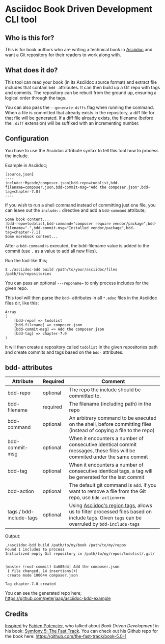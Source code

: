 # Asciidoc Book Driven Development CLI tool

## Who is this for?
This is for book authors who are writing a technical book in [Asciidoc](http://asciidoc.org/) and want a Git repository for their readers to work along with.

## What does it do?
This tool can read your book (in its Asciidoc source format) and extract file includes that contain `bdd-` attributes. It can then build up a Git repo with tags and commits. The repository can be rebuilt from the ground up, ensuring a logical order through the tags.

You can also pass the `--generate-diffs` flag when running the command. When a file is committed that already exists in the repository, a diff file for that file will be generated. If a diff file already exists, the filename (before the `.diff` extension) will be suffixed with an incrementing number.

## Configuration
You have to use the Asciidoc attribute syntax to tell this tool how to process the include.

Example in Asciidoc;

```
[source,json]
----
include::Mycode/composer.json[bdd-repo=todolist,bdd-filename=composer.json,bdd-commit-msg="Add the composer.json",bdd-tag=chapter-7.0]
----
```

If you wish to run a shell command instead of committing just one file, you can leave out the `include::` directive and add a `bdd-command` attribute;

```
Some book content...
[bdd-repo=todolist,bdd-command="composer require vendor/package",bdd-filename=".",bdd-commit-msg="Installed vendor/package",bdd-tag=chapter-7.1]
Some morebook content...
```

After a `bdd-command` is executed, the bdd-filename value is added to the commit (use `.` as a value to add all new files).

Run the tool like this;

```
$ ./asciidoc-bdd build /path/to/your/asciidoc/files /path/to/repositories
```

You can pass an optional `---reponame=` to only process includes for the given repo.

This tool will then parse the `bdd-` attributes in all `*.adoc` files in the Asciidoc files dir, like this:

```
Array                                             
(                                                                                                                    
    [bdd-repo] => todolist
    [bdd-filename] => composer.json
    [bdd-commit-msg] => Add the composer.json
    [bdd-tag] => chapter-7.0                                                            
)  
```

It will then create a repository called `todolist` in the given repositories path and create commits and tags based on the `bdd-` attributes. 

## bdd- attributes
| Attribute  | Required  | Comment |
|---|---|---|
| bdd-repo  | optional  | The repo the include should be committed to. |
| bdd-filename  | required  | The filename (including path) in the repo |
| bdd-command | optional | An arbitrary command to be executed on the shell, before committing files (instead of copying a file to the repo) | 
| bdd-commit-msg  | optional  | When it encounters a number of consecutive identical commit messages, these files will be commited under the same commit  |
| bdd-tag  | optional  |  When it encounters a number of consecutive identical tags, a tag will be generated for the last commit |
| bdd-action | optional | The default git command is `add`. If you want to remove a file from the Git repo, use `bdd-action=rm` | 
| tags / bdd-include-tags | optional | Using [Asciidoc's region tags](https://github.com/asciidoctor/asciidoctor.org/blob/master/docs/_includes/include-lines-tags.adoc#by-tagged-regions), allows us to filter processed files based on include tags. Given `tags` can be overruled by `bdd-include-tags` | 

Output:

```
./asciidoc-bdd build /path/to/my/book /path/to/my/repos                                                             
Found 1 includes to process                                                             
Initialized empty Git repository in /path/to/my/repos/todolist/.git/
                                                                                        
                                                                                        
[master (root-commit) 4a605d4] Add the composer.json                                                                                                                             
 1 file changed, 14 insertions(+)
 create mode 100644 composer.json    
                                            
Tag chapter-7.0 created                                           
```

You can see the generated repo here; https://github.com/peterjaap/asciidoc-bdd-example

## Credits
[Inspired](https://twitter.com/PeterJaap/status/1251486796258652160) by [Fabien Potencier](https://twitter.com/fabot), who talked about _Book Driven Development_ in his book: [Symfony 5: The Fast Track](https://symfony.com/book). You can check out his Github repo for the book here: https://github.com/the-fast-track/book-5.0-1
